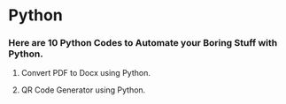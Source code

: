 # Python

### Here are 10 Python Codes to Automate your Boring Stuff with Python.

1. Convert PDF to Docx using Python.

2. QR Code Generator using Python.
